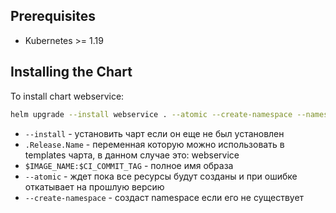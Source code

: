 ## Prerequisites

* Kubernetes >= 1.19

## Installing the Chart

To install chart webservice:

```bash
helm upgrade --install webservice . --atomic --create-namespace --namespace=webservice --set image.repository=$IMAGE_NAME --set image.tag=$CI_COMMIT_TAG
```

- `--install` - установить чарт если он еще не был установлен
- `.Release.Name` - переменная которую можно использовать в templates чарта, в данном случае это: webservice
- `$IMAGE_NAME:$CI_COMMIT_TAG` - полное имя образа
- `--atomic` - ждет пока все ресурсы будут созданы и при ошибке откатывает на прошлую версию
- `--create-namespace` - создаст namespace если его не существует
